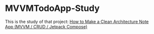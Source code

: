 # MVVMTodoApp-Study

This is the study of that project: [How to Make a Clean Architecture Note App (MVVM / CRUD / Jetpack Compose)](https://youtu.be/8YPXv7xKh2w)
